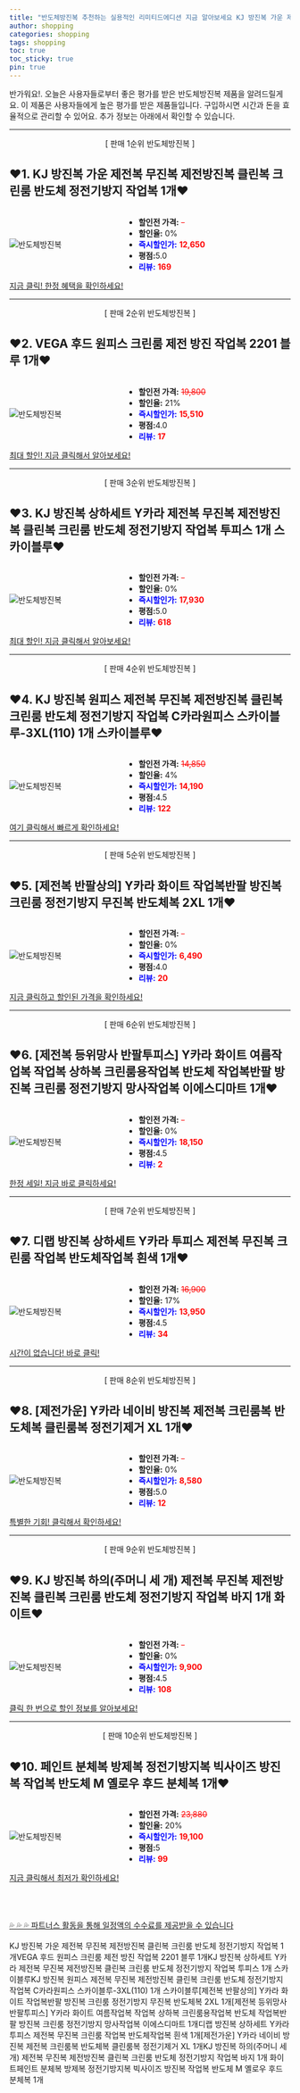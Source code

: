 ```yaml
---
title: "반도체방진복 추천하는 실용적인 리미티드에디션 지금 알아보세요 KJ 방진복 가운 제전복 무진복"
author: shopping
categories: shopping
tags: shopping
toc: true
toc_sticky: true
pin: true
---
```

반가워요!. 오늘은 사용자들로부터 좋은 평가를 받은 반도체방진복 제품을 알려드릴게요. 이 제품은 사용자들에게 높은 평가를 받은 제품들입니다. 구입하시면 시간과 돈을 효율적으로 관리할 수 있어요. 추가 정보는 아래에서 확인할 수 있습니다.

---
<p class="toplist" style="margin: 0 auto; display: block; width: fit-content;">[ 판매 1순위 반도체방진복 ]</p>

<h2><strong>❤️1. KJ 방진복 가운 제전복 무진복 제전방진복 클린복 크린룸 반도체 정전기방지 작업복 1개❤️</strong></h2>

<div style="display: flex; align-items: center;">
    <div style="flex: 0.4;">
        <img src="https://thumbnail6.coupangcdn.com/thumbnails/remote/230x230ex/image/vendor_inventory/ad67/934e9c97274032a3c4114ac12cf9545681df36726eaab680a25b4948e2c3.jpg" alt="반도체방진복" style="max-width: 100%;">
    </div>
    <div style="flex: 0.6; margin-left: 10px;">
        <ul>
            <li><strong>할인전 가격:</strong> <del style="color: red;">-</del></li>
            <li><strong>할인율:</strong> 0%</li>
            <li><span style='color:blue'><strong>즉시할인가:</strong></span> <span style='color:red'><strong>12,650</strong></span></li>
            <li><strong>평점:</strong>5.0</li>
            <li><span style='color:blue'><strong>리뷰:</strong></span> <span style='color:red'><strong>169</strong></span></li>
        </ul>
    </div>
</div>
<div class="center">
    <a href="https://selin100587001.github.io?lptag=AF9450613&subid=githubio&pageKey=7662560&traceid=V0-153&itemId=19413074783&vendorItemId=76228134490" class="myButton">
        지금 클릭! 한정 혜택을 확인하세요!
    </a>
</div>


---
<p class="toplist" style="margin: 0 auto; display: block; width: fit-content;">[ 판매 2순위 반도체방진복 ]</p>

<h2><strong>❤️2. VEGA 후드 원피스 크린룸 제전 방진 작업복 2201 블루 1개❤️</strong></h2>

<div style="display: flex; align-items: center;">
    <div style="flex: 0.4;">
        <img src="https://thumbnail9.coupangcdn.com/thumbnails/remote/230x230ex/image/retail/images/2023/04/06/10/1/5bc5fa47-57e8-4f46-b8ce-b6cefe7bee58.jpg" alt="반도체방진복" style="max-width: 100%;">
    </div>
    <div style="flex: 0.6; margin-left: 10px;">
        <ul>
            <li><strong>할인전 가격:</strong> <del style="color: red;">19,800</del></li>
            <li><strong>할인율:</strong> 21%</li>
            <li><span style='color:blue'><strong>즉시할인가:</strong></span> <span style='color:red'><strong>15,510</strong></span></li>
            <li><strong>평점:</strong>4.0</li>
            <li><span style='color:blue'><strong>리뷰:</strong></span> <span style='color:red'><strong>17</strong></span></li>
        </ul>
    </div>
</div>
<div class="center">
    <a href="https://selin100587001.github.io?lptag=AF9450613&subid=githubio&pageKey=7248279184&traceid=V0-153&itemId=18432119813&vendorItemId=85573612304" class="myButton">
        최대 할인! 지금 클릭해서 알아보세요!
    </a>
</div>


---
<p class="toplist" style="margin: 0 auto; display: block; width: fit-content;">[ 판매 3순위 반도체방진복 ]</p>

<h2><strong>❤️3. KJ 방진복 상하세트 Y카라 제전복 무진복 제전방진복 클린복 크린룸 반도체 정전기방지 작업복 투피스 1개 스카이블루❤️</strong></h2>

<div style="display: flex; align-items: center;">
    <div style="flex: 0.4;">
        <img src="https://thumbnail10.coupangcdn.com/thumbnails/remote/230x230ex/image/vendor_inventory/c3fe/8810d02bf79fbdb69a80d975d1b8aedc2a5394b49c1ada5aeee06d6e89c6.jpg" alt="반도체방진복" style="max-width: 100%;">
    </div>
    <div style="flex: 0.6; margin-left: 10px;">
        <ul>
            <li><strong>할인전 가격:</strong> <del style="color: red;">-</del></li>
            <li><strong>할인율:</strong> 0%</li>
            <li><span style='color:blue'><strong>즉시할인가:</strong></span> <span style='color:red'><strong>17,930</strong></span></li>
            <li><strong>평점:</strong>5.0</li>
            <li><span style='color:blue'><strong>리뷰:</strong></span> <span style='color:red'><strong>618</strong></span></li>
        </ul>
    </div>
</div>
<div class="center">
    <a href="https://selin100587001.github.io?lptag=AF9450613&subid=githubio&pageKey=6892559454&traceid=V0-153&itemId=16551448790&vendorItemId=76228544108" class="myButton">
        최대 할인! 지금 클릭해서 알아보세요!
    </a>
</div>


---
<p class="toplist" style="margin: 0 auto; display: block; width: fit-content;">[ 판매 4순위 반도체방진복 ]</p>

<h2><strong>❤️4. KJ 방진복 원피스 제전복 무진복 제전방진복 클린복 크린룸 반도체 정전기방지 작업복 C카라원피스 스카이블루-3XL(110) 1개 스카이블루❤️</strong></h2>

<div style="display: flex; align-items: center;">
    <div style="flex: 0.4;">
        <img src="https://thumbnail10.coupangcdn.com/thumbnails/remote/230x230ex/image/vendor_inventory/63f7/95cba0fb6759d4382b8d48e575c956ff43d33de1637f39961bc5de1a7e78.jpg" alt="반도체방진복" style="max-width: 100%;">
    </div>
    <div style="flex: 0.6; margin-left: 10px;">
        <ul>
            <li><strong>할인전 가격:</strong> <del style="color: red;">14,850</del></li>
            <li><strong>할인율:</strong> 4%</li>
            <li><span style='color:blue'><strong>즉시할인가:</strong></span> <span style='color:red'><strong>14,190</strong></span></li>
            <li><strong>평점:</strong>4.5</li>
            <li><span style='color:blue'><strong>리뷰:</strong></span> <span style='color:red'><strong>122</strong></span></li>
        </ul>
    </div>
</div>
<div class="center">
    <a href="https://selin100587001.github.io?lptag=AF9450613&subid=githubio&pageKey=7662569&traceid=V0-153&itemId=33522099&vendorItemId=3049493069" class="myButton">
        여기 클릭해서 빠르게 확인하세요!
    </a>
</div>


---
<p class="toplist" style="margin: 0 auto; display: block; width: fit-content;">[ 판매 5순위 반도체방진복 ]</p>

<h2><strong>❤️5. [제전복 반팔상의] Y카라 화이트 작업복반팔 방진복 크린룸 정전기방지 무진복 반도체복 2XL 1개❤️</strong></h2>

<div style="display: flex; align-items: center;">
    <div style="flex: 0.4;">
        <img src="https://thumbnail10.coupangcdn.com/thumbnails/remote/230x230ex/image/vendor_inventory/52a6/f9fa6e2182b250a6181d9fb8b2fe6852ad103afa0890fde43930ec864f20.jpg" alt="반도체방진복" style="max-width: 100%;">
    </div>
    <div style="flex: 0.6; margin-left: 10px;">
        <ul>
            <li><strong>할인전 가격:</strong> <del style="color: red;">-</del></li>
            <li><strong>할인율:</strong> 0%</li>
            <li><span style='color:blue'><strong>즉시할인가:</strong></span> <span style='color:red'><strong>6,490</strong></span></li>
            <li><strong>평점:</strong>4.0</li>
            <li><span style='color:blue'><strong>리뷰:</strong></span> <span style='color:red'><strong>20</strong></span></li>
        </ul>
    </div>
</div>
<div class="center">
    <a href="https://selin100587001.github.io?lptag=AF9450613&subid=githubio&pageKey=7427803029&traceid=V0-153&itemId=19284536503&vendorItemId=81457150842" class="myButton">
        지금 클릭하고 할인된 가격을 확인하세요!
    </a>
</div>


---
<p class="toplist" style="margin: 0 auto; display: block; width: fit-content;">[ 판매 6순위 반도체방진복 ]</p>

<h2><strong>❤️6. [제전복 등위망사 반팔투피스] Y카라 화이트 여름작업복 작업복 상하복 크린룸용작업복 반도체 작업복반팔 방진복 크린룸 정전기방지 망사작업복 이에스디마트 1개❤️</strong></h2>

<div style="display: flex; align-items: center;">
    <div style="flex: 0.4;">
        <img src="https://thumbnail9.coupangcdn.com/thumbnails/remote/230x230ex/image/vendor_inventory/2df3/7e713966ab9a2c76e4eb7662835a047514c6563deb6def36598ff6366583.jpg" alt="반도체방진복" style="max-width: 100%;">
    </div>
    <div style="flex: 0.6; margin-left: 10px;">
        <ul>
            <li><strong>할인전 가격:</strong> <del style="color: red;">-</del></li>
            <li><strong>할인율:</strong> 0%</li>
            <li><span style='color:blue'><strong>즉시할인가:</strong></span> <span style='color:red'><strong>18,150</strong></span></li>
            <li><strong>평점:</strong>4.5</li>
            <li><span style='color:blue'><strong>리뷰:</strong></span> <span style='color:red'><strong>2</strong></span></li>
        </ul>
    </div>
</div>
<div class="center">
    <a href="https://selin100587001.github.io?lptag=AF9450613&subid=githubio&pageKey=7398714679&traceid=V0-153&itemId=19145175314&vendorItemId=77827427984" class="myButton">
        한정 세일! 지금 바로 클릭하세요!
    </a>
</div>


---
<p class="toplist" style="margin: 0 auto; display: block; width: fit-content;">[ 판매 7순위 반도체방진복 ]</p>

<h2><strong>❤️7. 디랩 방진복 상하세트 Y카라 투피스 제전복 무진복 크린룸 작업복 반도체작업복 흰색 1개❤️</strong></h2>

<div style="display: flex; align-items: center;">
    <div style="flex: 0.4;">
        <img src="https://thumbnail10.coupangcdn.com/thumbnails/remote/230x230ex/image/vendor_inventory/33ba/617c4059a945e7a8185ca28c9b094f1d85258465d42fa168b8fdc8d81864.png" alt="반도체방진복" style="max-width: 100%;">
    </div>
    <div style="flex: 0.6; margin-left: 10px;">
        <ul>
            <li><strong>할인전 가격:</strong> <del style="color: red;">16,900</del></li>
            <li><strong>할인율:</strong> 17%</li>
            <li><span style='color:blue'><strong>즉시할인가:</strong></span> <span style='color:red'><strong>13,950</strong></span></li>
            <li><strong>평점:</strong>4.5</li>
            <li><span style='color:blue'><strong>리뷰:</strong></span> <span style='color:red'><strong>34</strong></span></li>
        </ul>
    </div>
</div>
<div class="center">
    <a href="https://selin100587001.github.io?lptag=AF9450613&subid=githubio&pageKey=7447658002&traceid=V0-153&itemId=19381269566&vendorItemId=86492516237" class="myButton">
        시간이 없습니다! 바로 클릭!
    </a>
</div>


---
<p class="toplist" style="margin: 0 auto; display: block; width: fit-content;">[ 판매 8순위 반도체방진복 ]</p>

<h2><strong>❤️8. [제전가운] Y카라 네이비 방진복 제전복 크린룸복 반도체복 클린룸복 정전기제거 XL 1개❤️</strong></h2>

<div style="display: flex; align-items: center;">
    <div style="flex: 0.4;">
        <img src="https://thumbnail7.coupangcdn.com/thumbnails/remote/230x230ex/image/vendor_inventory/ce02/b7e2159c25d28d1914eb2aa27e361c44df06c00dbf6abf331561b29241dc.JPG" alt="반도체방진복" style="max-width: 100%;">
    </div>
    <div style="flex: 0.6; margin-left: 10px;">
        <ul>
            <li><strong>할인전 가격:</strong> <del style="color: red;">-</del></li>
            <li><strong>할인율:</strong> 0%</li>
            <li><span style='color:blue'><strong>즉시할인가:</strong></span> <span style='color:red'><strong>8,580</strong></span></li>
            <li><strong>평점:</strong>5.0</li>
            <li><span style='color:blue'><strong>리뷰:</strong></span> <span style='color:red'><strong>12</strong></span></li>
        </ul>
    </div>
</div>
<div class="center">
    <a href="https://selin100587001.github.io?lptag=AF9450613&subid=githubio&pageKey=7417978130&traceid=V0-153&itemId=19235827922&vendorItemId=78982006949" class="myButton">
        특별한 기회! 클릭해서 확인하세요!
    </a>
</div>


---
<p class="toplist" style="margin: 0 auto; display: block; width: fit-content;">[ 판매 9순위 반도체방진복 ]</p>

<h2><strong>❤️9. KJ 방진복 하의(주머니 세 개) 제전복 무진복 제전방진복 클린복 크린룸 반도체 정전기방지 작업복 바지 1개 화이트❤️</strong></h2>

<div style="display: flex; align-items: center;">
    <div style="flex: 0.4;">
        <img src="https://thumbnail9.coupangcdn.com/thumbnails/remote/230x230ex/image/vendor_inventory/c4bc/068e6813de3626aa4dc0160bc63fc55fdb244b8d1f6b54061aa2913cb144.jpg" alt="반도체방진복" style="max-width: 100%;">
    </div>
    <div style="flex: 0.6; margin-left: 10px;">
        <ul>
            <li><strong>할인전 가격:</strong> <del style="color: red;">-</del></li>
            <li><strong>할인율:</strong> 0%</li>
            <li><span style='color:blue'><strong>즉시할인가:</strong></span> <span style='color:red'><strong>9,900</strong></span></li>
            <li><strong>평점:</strong>4.5</li>
            <li><span style='color:blue'><strong>리뷰:</strong></span> <span style='color:red'><strong>108</strong></span></li>
        </ul>
    </div>
</div>
<div class="center">
    <a href="https://selin100587001.github.io?lptag=AF9450613&subid=githubio&pageKey=7560459796&traceid=V0-153&itemId=19917334427&vendorItemId=76227993302" class="myButton">
        클릭 한 번으로 할인 정보를 알아보세요!
    </a>
</div>


---
<p class="toplist" style="margin: 0 auto; display: block; width: fit-content;">[ 판매 10순위 반도체방진복 ]</p>

<h2><strong>❤️10. 페인트 분체복 방제복 정전기방지복 빅사이즈 방진복 작업복 반도체 M 옐로우 후드 분체복 1개❤️</strong></h2>

<div style="display: flex; align-items: center;">
    <div style="flex: 0.4;">
        <img src="https://thumbnail6.coupangcdn.com/thumbnails/remote/230x230ex/image/vendor_inventory/e0af/56113b34da52c8ab5760979a4489eec96a2457847718c9a59be1b20fa791.jpeg" alt="반도체방진복" style="max-width: 100%;">
    </div>
    <div style="flex: 0.6; margin-left: 10px;">
        <ul>
            <li><strong>할인전 가격:</strong> <del style="color: red;">23,880</del></li>
            <li><strong>할인율:</strong> 20%</li>
            <li><span style='color:blue'><strong>즉시할인가:</strong></span> <span style='color:red'><strong>19,100</strong></span></li>
            <li><strong>평점:</strong>5</li>
            <li><span style='color:blue'><strong>리뷰:</strong></span> <span style='color:red'><strong>99</strong></span></li>
        </ul>
    </div>
</div>
<div class="center">
    <a href="https://selin100587001.github.io?lptag=AF9450613&subid=githubio&pageKey=7796601656&traceid=V0-153&itemId=21105011483&vendorItemId=89645082028" class="myButton">
        지금 클릭해서 최저가 확인하세요!
    </a>
</div>

<br><br><br>[💦 💦 💦 파트너스 활동을 통해 일정액의 수수료를 제공받을 수 있습니다](https://link.coupang.com/a/bcpT2c)<br><br>KJ 방진복 가운 제전복 무진복 제전방진복 클린복 크린룸 반도체 정전기방지 작업복 1개VEGA 후드 원피스 크린룸 제전 방진 작업복 2201 블루 1개KJ 방진복 상하세트 Y카라 제전복 무진복 제전방진복 클린복 크린룸 반도체 정전기방지 작업복 투피스 1개 스카이블루KJ 방진복 원피스 제전복 무진복 제전방진복 클린복 크린룸 반도체 정전기방지 작업복 C카라원피스 스카이블루-3XL(110) 1개 스카이블루[제전복 반팔상의] Y카라 화이트 작업복반팔 방진복 크린룸 정전기방지 무진복 반도체복 2XL 1개[제전복 등위망사 반팔투피스] Y카라 화이트 여름작업복 작업복 상하복 크린룸용작업복 반도체 작업복반팔 방진복 크린룸 정전기방지 망사작업복 이에스디마트 1개디랩 방진복 상하세트 Y카라 투피스 제전복 무진복 크린룸 작업복 반도체작업복 흰색 1개[제전가운] Y카라 네이비 방진복 제전복 크린룸복 반도체복 클린룸복 정전기제거 XL 1개KJ 방진복 하의(주머니 세 개) 제전복 무진복 제전방진복 클린복 크린룸 반도체 정전기방지 작업복 바지 1개 화이트페인트 분체복 방제복 정전기방지복 빅사이즈 방진복 작업복 반도체 M 옐로우 후드 분체복 1개